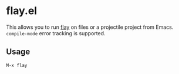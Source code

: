 # flay.el
This allows you to run [flay](https://github.com/seattlerb/flay) on files or a projectile project from Emacs. `compile-mode` error tracking is supported.

## Usage
```
M-x flay
```
